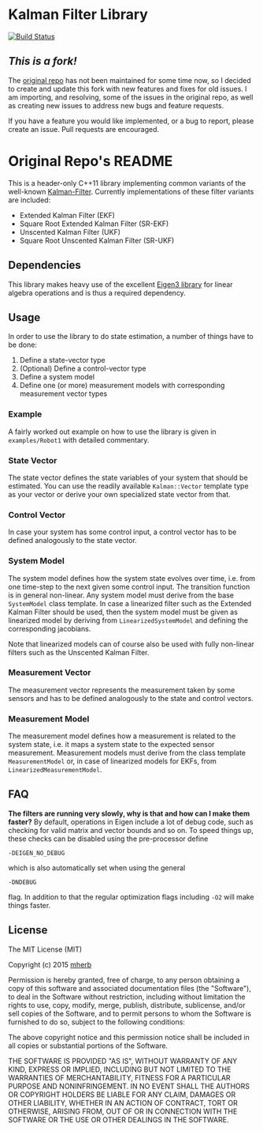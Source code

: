 # Kalman Filter Library

[![Build Status](https://travis-ci.org/jwdinius/kalman.svg?branch=master)](https://travis-ci.org/jwdinius/kalman)

## _This is a fork!_
The [original repo](https://github.com/mherb/kalman) has not been maintained for some time now, so I decided to create and update this fork with new features and fixes for old issues.  I am importing, and resolving, some of the issues in the original repo, as well as creating new issues to address new bugs and feature requests.

If you have a feature you would like implemented, or a bug to report, please create an issue.  Pull requests are encouraged.

# Original Repo's README
This is a header-only C++11 library implementing common variants of the well-known [Kalman-Filter](https://en.wikipedia.org/wiki/Kalman_filter).
Currently implementations of these filter variants are included:

* Extended Kalman Filter (EKF)
* Square Root Extended Kalman Filter (SR-EKF)
* Unscented Kalman Filter (UKF)
* Square Root Unscented Kalman Filter (SR-UKF)

## Dependencies

This library makes heavy use of the excellent [Eigen3 library](http://eigen.tuxfamily.org) for linear algebra operations and is thus a required dependency.

## Usage
In order to use the library to do state estimation, a number of things have to be done:

1. Define a state-vector type
2. (Optional) Define a control-vector type
3. Define a system model
4. Define one (or more) measurement models with corresponding measurement vector types

### Example
A fairly worked out example on how to use the library is given in `examples/Robot1` with detailed commentary.

### State Vector
The state vector defines the state variables of your system that should be estimated.
You can use the readily available `Kalman::Vector` template type as your vector or derive your own specialized state vector from that.

### Control Vector
In case your system has some control input, a control vector has to be defined analogously to the state vector.

### System Model
The system model defines how the system state evolves over time, i.e. from one time-step to the next given some control input.
The transition function is in general non-linear. Any system model must derive from the base `SystemModel` class template.
In case a linearized filter such as the Extended Kalman Filter should be used, then the system model must be given as linearized model by deriving from `LinearizedSystemModel` and defining the corresponding jacobians.

Note that linearized models can of course also be used with fully non-linear filters such as the Unscented Kalman Filter.

### Measurement Vector
The measurement vector represents the measurement taken by some sensors and has to be defined analogously to the state and control vectors.

### Measurement Model
The measurement model defines how a measurement is related to the system state, i.e. it maps a system state to the expected sensor measurement.
Measurement models must derive from the class template `MeasurementModel` or, in case of linearized models for EKFs, from `LinearizedMeasurementModel`.

## FAQ

__The filters are running very slowly, why is that and how can I make them faster?__
By default, operations in Eigen include a lot of debug code, such as checking for valid matrix and vector bounds and so on.
To speed things up, these checks can be disabled using the pre-processor define

    -DEIGEN_NO_DEBUG

which is also automatically set when using the general

    -DNDEBUG

flag. In addition to that the regular optimization flags including `-O2` will make things faster.


## License

The MIT License (MIT)

Copyright (c) 2015 [mherb](https://github.com/mherb)

Permission is hereby granted, free of charge, to any person obtaining a copy
of this software and associated documentation files (the "Software"), to deal
in the Software without restriction, including without limitation the rights
to use, copy, modify, merge, publish, distribute, sublicense, and/or sell
copies of the Software, and to permit persons to whom the Software is
furnished to do so, subject to the following conditions:

The above copyright notice and this permission notice shall be included in
all copies or substantial portions of the Software.

THE SOFTWARE IS PROVIDED "AS IS", WITHOUT WARRANTY OF ANY KIND, EXPRESS OR
IMPLIED, INCLUDING BUT NOT LIMITED TO THE WARRANTIES OF MERCHANTABILITY,
FITNESS FOR A PARTICULAR PURPOSE AND NONINFRINGEMENT. IN NO EVENT SHALL THE
AUTHORS OR COPYRIGHT HOLDERS BE LIABLE FOR ANY CLAIM, DAMAGES OR OTHER
LIABILITY, WHETHER IN AN ACTION OF CONTRACT, TORT OR OTHERWISE, ARISING FROM,
OUT OF OR IN CONNECTION WITH THE SOFTWARE OR THE USE OR OTHER DEALINGS IN
THE SOFTWARE.
